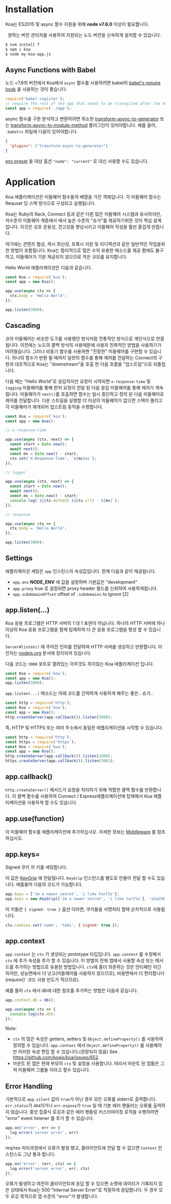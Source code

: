 # Installation

  Koa는 ES2015 및 async 함수 지원을 위해 __node v7.6.0__ 이상이 필요합니다.

  원하는 버전 관리자를 사용하여 지원되는 노드 버전을 신속하게 설치할 수 있습니다.

```bash
$ nvm install 7
$ npm i koa
$ node my-koa-app.js
```

## Async Functions with Babel

노드 <7.6의 버전에서 Koa에서 `async` 함수를 사용하려면 babel의 [babel's require hook](http://babeljs.io/docs/usage/babel-register/) 을 사용하는 것이 좋습니다.

```js
require('babel-register');
// require the rest of the app that needs to be transpiled after the hook
const app = require('./app');
```

async 함수를 구문 분석하고 변환하려면 최소한 [transform-async-to-generator](http://babeljs.io/docs/plugins/transform-async-to-generator/) 또는 
[transform-async-to-module-method](http://babeljs.io/docs/plugins/transform-async-to-module-method/) 플러그인이 있어야합니다. 
예를 들어, `.babelrc` 파일에 다음이 있어야합니다.

```json
{
  "plugins": ["transform-async-to-generator"]
}
```
[env preset](http://babeljs.io/docs/plugins/preset-env/) 을 대상 옵션 `"node": "current"`  로 대신 사용할 수도 있습니다.

# Application

  Koa 애플리케이션은 미들웨어 함수들의 배열을 가진 객체입니다. 각 미들웨어 함수는 Requset 당 스택 방식으로 구성되고 실행됩니다.
  
  Koa는 Ruby의 Rack, Connect 등과 같은 다른 많은 미들웨어 시스템과 유사하지만,
  저수준의 미들웨어 계층에서 에서 높은 수준의 "슈가"를 제공하기위한 것이 핵심 설계 입니다.
  이것은 상호 운용성, 견고성을 향상시키고 미들웨어 작성을 훨씬 즐겁게 만듭니다.

  여기에는 콘텐츠 협상, 캐시 최신성, 프록시 지원 및 리디렉션과 같은 일반적인 작업을위한 방법이 포함됩니다. 
  Koa는 합리적으로 많은 수의 유용한 메소드를 제공 함에도 불구하고, 미들웨어가 기본 제공되지 않으므로 작은 규모를 유지합니다.
  
  Hello World 애플리케이션은 다음과 같습니다.

```js
const Koa = require('koa');
const app = new Koa();

app.use(async ctx => {
  ctx.body = 'Hello World';
});

app.listen(3000);
```

## Cascading

  코아 미들웨어는 비슷한 도구를 사용했던 방식처럼 전통적인 방식으로 계단식으로 연결됩니다. 
  이전에는 노드의 콜백 방식의 사용때문에 사용자 친화적인 방법을 사용하기가 어려웠습니다. 
  그러나 비동기 함수를 사용하면 "진정한" 미들웨어를 구현할 수 있습니다. 
  하나의 함수가 반환 될 때까지 일련의 함수를 통해 제어를 전달하는 Connect의 구현과 대조적으로 
  Koa는 "downstream"을 호출 한 다음 흐름을 "업스트림"으로 되돌립니다.

  다음 예는 "Hello World"로 응답하지만 요청이 시작되면 `x-response-time` 및 `logging` 미들웨어를 통해 먼저 요청이 전달 된 다음 응답 미들웨어를 통해 제어가 계속됩니다. 
  미들웨어가 `next()`를 호출하면 함수는 일시 중단하고 정의 된 다음 미들웨어로 제어를 전달합니다. 
  다운 스트림을 실행할 더 이상의 미들웨어가 없으면 스택이 풀리고 각 미들웨어가 재개되어 업스트림 동작을 수행합니다.


```js
const Koa = require('koa');
const app = new Koa();

// x-response-time

app.use(async (ctx, next) => {
  const start = Date.now();
  await next();
  const ms = Date.now() - start;
  ctx.set('X-Response-Time', `${ms}ms`);
});

// logger

app.use(async (ctx, next) => {
  const start = Date.now();
  await next();
  const ms = Date.now() - start;
  console.log(`${ctx.method} ${ctx.url} - ${ms}`);
});

// response

app.use(async ctx => {
  ctx.body = 'Hello World';
});

app.listen(3000);
```

## Settings

  애플리케이션 세팅은 `app` 인스턴스의 속성값입니다. 현재 다음과 같이 제공됩니다.

  - `app.env` __NODE_ENV__ 에 값을 설정하며 기본값은 "development"
  - `app.proxy` true 로 설정되면 proxy header 필드를 신뢰하여 사용하게됩니다. 
  - `app.subdomainOffset` offset of `.subdomains` to ignore [2]

## app.listen(...)

  Koa 응용 프로그램은 HTTP 서버의 1 대 1 표현이 아닙니다.
  하나의 HTTP 서버에 하나 이상의 Koa 응용 프로그램을 함께 탑재하여 더 큰 응용 프로그램을 형성 할 수 있습니다.

  `Server#listen()` 에 주어진 인자를 전달하여 HTTP 서버를 생성하고 반환합니다. 
  이 인자는 [nodejs.org](http://nodejs.org/api/http.html#http_server_listen_port_hostname_backlog_callback) 문서에 정리되어 있습니다.

  다음 코드는 `3000` 포트로 열려있는 아무것도 하지않는 Koa 애플리케이션 입니다.

```js
const Koa = require('koa');
const app = new Koa();
app.listen(3000);
```

  `app.listen(...)` 메소드는 아래 코드를 간략하게 사용하게 해주는 좋은.. 슈가..

```js
const http = require('http');
const Koa = require('koa');
const app = new Koa();
http.createServer(app.callback()).listen(3000);
```

  즉, HTTP 및 HTTPS 또는 여러 주소에서 동일한 애플리케이션을 시작할 수 있습니다.

```js
const http = require('http');
const https = require('https');
const Koa = require('koa');
const app = new Koa();
http.createServer(app.callback()).listen(3000);
https.createServer(app.callback()).listen(3001);
```

## app.callback()

  `http.createServer()` 메서드가 요청을 처리하기 위해 적합한 콜백 함수를 반환합니다. 
  이 콜백 함수를 사용하여 Connect / Express애플리케이션에 탑재해서 Koa 애플리케이션을 사용하게 할 수도 있습니다. 

## app.use(function)
  이 미들웨어 함수를 애플리케이션에 추가하십시오. 자세한 정보는 [Middleware](https://github.com/koajs/koa/wiki#middleware) 를 참조하십시오.

## app.keys=

  Signed 쿠키 의 키를 세팅합니다. 

  이 값은 [KeyGrip](https://github.com/jed/keygrip) 에 전달됩니다. 
  `KeyGrip` 인스턴스를 별도로 만들어 전달 할 수도 있습니다. 예를들어 다음의 코드가 가능합니다. 

```js
app.keys = ['im a newer secret', 'i like turtle'];
app.keys = new KeyGrip(['im a newer secret', 'i like turtle'], 'sha256');
```

  이 키들은 `{ signed: true }` 옵션 이라면, 쿠키들을 서명처리 할때 순차적으로 사용됩니다. 

```js
ctx.cookies.set('name', 'tobi', { signed: true });
```

## app.context

  `app.context` 는 `ctx` 가 생성되는 prototype 타입입니다. `app.context` 를 수정해서 `ctx` 에 추가 속성을 추가 할 수 있습니다. 
  이 방법이 전체 앱에서 사용할 속성 또는 메서드를 추가하는 방법으로 유용한 방법입니다.
  `ctx`에 좀더 의존하는 것은 안티패턴 이긴 하지만, 성능면에서 더 낫고(미들웨어를 사용하지 않으므로), 비용면에서 더 편리합니다(require()` 코드 사용 빈도가 적으므로).

  예를 들어 `ctx` 에서 db에 대한 참조를 추가하는 방법은 다음과 같습니다. 

```js
app.context.db = db();

app.use(async ctx => {
  console.log(ctx.db);
});
```

Note:
- `ctx` 의 많은 속성은 getters, setters 및 `Object.defineProperty()` 를 사용하여 정의할 수 있습니다. `app.context` 에서 `Object.defineProperty()` 를 사용해야만 이러한 속성 편집 할 수 있습니다.(권장되지 않음) See . https://github.com/koajs/koa/issues/652.
- 마운트 된 앱은 현재 부모의 `ctx` 및 설정을 사용합니다. 따라서 마운트 된 앱들은 그저 미들웨어 그룹들 이라고 할수 있습니다.

## Error Handling
  기본적으로 `app.silent` 값이 `true`가 아닌 경우 모든 오류를 stderr로 출력합니다. 
  `err.status`가 `404`이거나 `err.expose`가 `true` 일 때 기본 에러 핸들러는 오류를 출력하지 않습니다. 
  중앙 집중식 로깅과 같은 에러 핸들링 커스터마이징 로직을 수행하려면 "error" event listener 를 추가 할 수 있습니다.

```js
app.on('error', err => {
  log.error('server error', err)
});
```
  req/res 처리과정에서 오류가 발생 했고, 클라이언트에 전달 할 수 없으면 `Context` 인스턴스도 그냥 통과 합니다. 

```js
app.on('error', (err, ctx) => {
  log.error('server error', err, ctx)
});
```
  오류가 발생하고 여전히 클라이언트에 응답 할 수 있으면 소켓에 데이터가 기록되지 않은 상태에서 Koa는 500 "Internal Server Error"로 적절하게 응답합니다. 
  두 경우 모두 로깅 목적으로 앱 수준의 "error"가 발생합니다.
